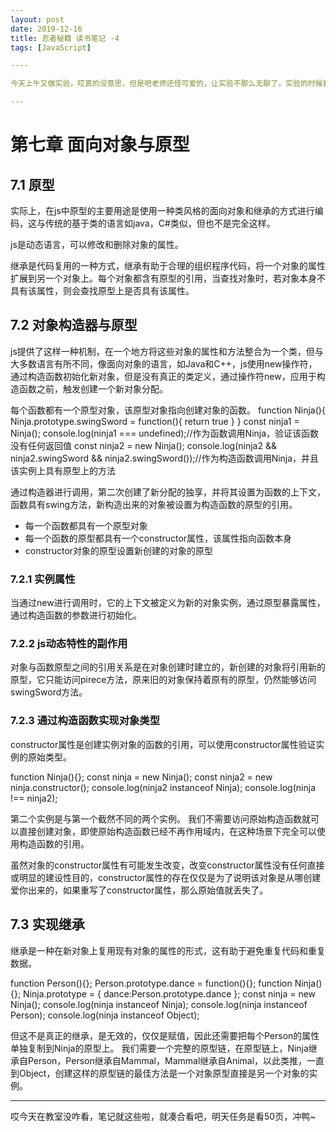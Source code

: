 ```yaml
---
layout: post 
date: 2019-12-16
title: 忍者秘籍 读书笔记 -4
tags: [JavaScript]

----

今天上午又做实验，哎真的没意思，但是吧老师还怪可爱的，让实验不那么无聊了，实验的时候我还看了会书，把笔记打一打~

---
```


# 第七章 面向对象与原型

## 7.1 原型
实际上，在js中原型的主要用途是使用一种类风格的面向对象和继承的方式进行编码，这与传统的基于类的语言如java，C#类似，但也不是完全这样。

js是动态语言，可以修改和删除对象的属性。

继承是代码复用的一种方式，继承有助于合理的组织程序代码，将一个对象的属性扩展到另一个对象上。每个对象都含有原型的引用，当查找对象时，若对象本身不具有该属性，则会查找原型上是否具有该属性。


## 7.2 对象构造器与原型

js提供了这样一种机制，在一个地方将这些对象的属性和方法整合为一个类，但与大多数语言有所不同，像面向对象的语言，如Java和C++，js使用new操作符，通过构造函数初始化新对象，但是没有真正的类定义，通过操作符new，应用于构造函数之前，触发创建一个新对象分配。

每个函数都有一个原型对象，该原型对象指向创建对象的函数。
function Ninja(){
    Ninja.prototype.swingSword = function(){
        return true
    }
}
const ninja1 = Ninja();
console.log(ninja1 === undefined);//作为函数调用Ninja，验证该函数没有任何返回值
const ninja2 = new Ninja();
console.log(ninja2 && ninja2.swingSword && ninja2.swingSword());//作为构造函数调用Ninja，并且该实例上具有原型上的方法

通过构造器进行调用，第二次创建了新分配的独享，并将其设置为函数的上下文，函数具有swing方法，新构造出来的对象被设置为构造函数的原型的引用。

- 每一个函数都具有一个原型对象
- 每一个函数的原型都具有一个constructor属性，该属性指向函数本身
- constructor对象的原型设置新创建的对象的原型

### 7.2.1 实例属性

当通过new进行调用时，它的上下文被定义为新的对象实例，通过原型暴露属性，通过构造函数的参数进行初始化。

### 7.2.2 js动态特性的副作用

对象与函数原型之间的引用关系是在对象创建时建立的，新创建的对象将引用新的原型，它只能访问pirece方法，原来旧的对象保持着原有的原型，仍然能够访问swingSword方法。

### 7.2.3 通过构造函数实现对象类型

constructor属性是创建实例对象的函数的引用，可以使用constructor属性验证实例的原始类型。

function Ninja(){};
const ninja = new Ninja();
const ninja2 = new ninja.constructor();
console.log(ninja2 instanceof Ninja);
console.log(ninja !== ninja2);

第二个实例是与第一个截然不同的两个实例。
我们不需要访问原始构造函数就可以直接创建对象，即使原始构造函数已经不再作用域内，在这种场景下完全可以使用构造函数的引用。

虽然对象的constructor属性有可能发生改变，改变constructor属性没有任何直接或明显的建设性目的，constructor属性的存在仅仅是为了说明该对象是从哪创建爱你出来的，如果重写了constructor属性，那么原始值就丢失了。

## 7.3 实现继承

继承是一种在新对象上复用现有对象的属性的形式，这有助于避免重复代码和重复数据。

function Person(){};
Person.prototype.dance = function(){};
function Ninja(){};
Ninja.prototype = { dance:Person.prototype.dance };
const ninja = new Ninja();
console.log(ninja instanceof Ninja);
console.log(ninja instanceof Person);
console.log(ninja instanceof Object);

但这不是真正的继承，是无效的，仅仅是赋值，因此还需要把每个Person的属性单独复制到Ninja的原型上。
我们需要一个完整的原型链，在原型链上，Ninja继承自Person，Person继承自Mammal，Mammal继承自Animal，以此类推，一直到Object，创建这样的原型链的最佳方法是一个对象原型直接是另一个对象的实例。

---
哎今天在教室没咋看，笔记就这些啦，就凑合看吧，明天任务是看50页，冲鸭~

